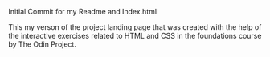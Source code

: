 Initial Commit for my Readme and Index.html

This my verson of the project landing page that was created with the help of the interactive exercises related to HTML and CSS in the foundations course by The Odin Project.
